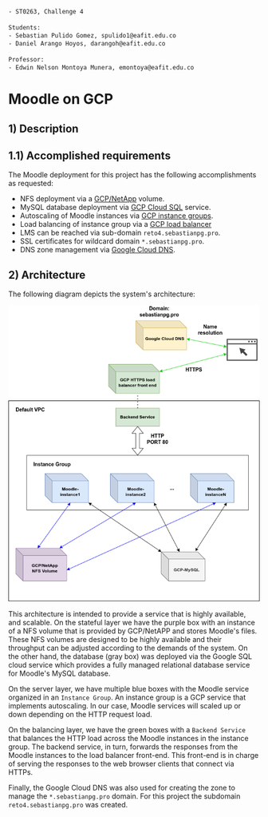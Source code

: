 ```
- ST0263, Challenge 4

Students:
- Sebastian Pulido Gomez, spulido1@eafit.edu.co
- Daniel Arango Hoyos, darangoh@eafit.edu.co

Professor:
- Edwin Nelson Montoya Munera, emontoya@eafit.edu.co
```


# Moodle on GCP

## 1) Description

## 1.1) Accomplished requirements

The Moodle deployment for this project has the following accomplishments as requested:

- NFS deployment via a [GCP/NetApp](https://cloud.google.com/architecture/partners/netapp-cloud-volumes/creating-nfs-volumes) volume.
- MySQL database deployment via [GCP Cloud SQL](https://cloud.google.com/sql) service.
- Autoscaling of Moodle instances via [GCP instance groups](https://cloud.google.com/compute/docs/instance-groups).
- Load balancing of instance group via a [GCP load balancer](https://cloud.google.com/load-balancing)
- LMS can be reached via sub-domain `reto4.sebastianpg.pro`.
- SSL certificates for wildcard domain `*.sebastianpg.pro`.
- DNS zone management via [Google Cloud DNS](https://cloud.google.com/dns).


## 2) Architecture

The following diagram depicts the system's architecture:

![arch.png](assets/lms-arch-v1.png)

This architecture is intended to provide a service that is highly available, and scalable. On the stateful layer we have
the purple box with an instance of a NFS volume that is provided by GCP/NetAPP and stores Moodle's files. These NFS volumes
are designed to be highly available and their throughput can be adjusted according to the demands of the system. On the other hand,
the database (gray box) was deployed via the Google SQL cloud service which provides a fully managed relational database
service for Moodle's MySQL database.

On the server layer, we have multiple blue boxes with the Moodle service organized in an `Instance Group`. An instance group
is a GCP service that implements autoscaling. In our case, Moodle services will scaled up or down depending on the HTTP
request load.

On the balancing layer, we have the green boxes with a `Backend Service` that balances the HTTP load across the Moodle
instances in the instance group. The backend service, in turn, forwards the responses from the Moodle instances to the load
balancer front-end. This front-end is in charge of serving the responses to the web browser clients that connect via HTTPs.

Finally, the Google Cloud DNS was also used for creating the zone to manage the `*.sebastianpg.pro` domain. For this project
the subdomain `reto4.sebastianpg.pro` was created.
